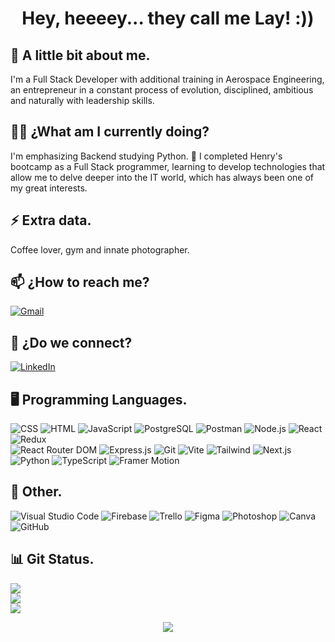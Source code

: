 <h1 align="center"> Hey, heeeey... they call me Lay! :))</h1>

<h2>🚀 A little bit about me.</h2>
<p>I'm a Full Stack Developer with additional training in Aerospace Engineering, an entrepreneur in a constant process of evolution, disciplined, ambitious and naturally with leadership skills. </p>

<h2> 👩‍💻 ¿What am I currently doing? </h2>
<p> I'm emphasizing Backend studying Python. 🐍 I completed Henry's bootcamp as a Full Stack programmer, learning to develop technologies that allow me to delve deeper into the IT world, which has always been one of my great interests.
</p>

<h2>⚡ Extra data.</h2>
<p> Coffee lover, gym and innate photographer. </p>

<h2>📫 ¿How to reach me? </h2>
<a href="mailto:layclavijo10@gmail.com">
  <img src="https://img.shields.io/badge/Gmail-%23D14836.svg?style=for-the-badge&logo=gmail&logoColor=white" alt="Gmail">
</a>


<h2>💫 ¿Do we connect?</h2>
<a href="https://www.linkedin.com/in/ladyclavijo/" target="_blank">
  <img src="https://img.shields.io/badge/LinkedIn-%230077B5.svg?style=for-the-badge&logo=linkedin&logoColor=white" alt="LinkedIn">
</a>

<h2>🖥 Programming Languages.</h2>

![CSS](https://img.shields.io/badge/CSS-%231572B6.svg?style=for-the-badge&logo=css3&logoColor=white) 
![HTML](https://img.shields.io/badge/HTML-%23E34F26.svg?style=for-the-badge&logo=html5&logoColor=white)
![JavaScript](https://img.shields.io/badge/JavaScript-%23323330.svg?style=for-the-badge&logo=javascript&logoColor=%23F7DF1E)
![PostgreSQL](https://img.shields.io/badge/PostgreSQL-%23316192.svg?style=for-the-badge&logo=postgresql&logoColor=white)
![Postman](https://img.shields.io/badge/Postman-FF6C37?style=for-the-badge&logo=postman&logoColor=white)
![Node.js](https://img.shields.io/badge/Node.js-6DA55F?style=for-the-badge&logo=node.js&logoColor=white)
![React](https://img.shields.io/badge/React-%2320232a.svg?style=for-the-badge&logo=react&logoColor=%2361DAFB)
![Redux](https://img.shields.io/badge/Redux-%23593d88.svg?style=for-the-badge&logo=redux&logoColor=white) <br>
![React Router DOM](https://img.shields.io/badge/React_Router_DOM-CA4245?style=for-the-badge&logo=react-router&logoColor=white)
![Express.js](https://img.shields.io/badge/Express.js-%23404d59.svg?style=for-the-badge&logo=express&logoColor=%2361DAFB)
![Git](https://img.shields.io/badge/Git-F05032?style=for-the-badge&logo=git&logoColor=white)
![Vite](https://img.shields.io/badge/Vite-%23007ACC.svg?style=for-the-badge&logo=vite&logoColor=white)
![Tailwind](https://img.shields.io/badge/Tailwind-%2338B2AC.svg?style=for-the-badge&logo=tailwind-css&logoColor=white)
![Next.js](https://img.shields.io/badge/Next.js-000000?style=for-the-badge&logo=next.js&logoColor=white)
![Python](https://img.shields.io/badge/Python-%233776AB.svg?style=for-the-badge&logo=python&logoColor=white)
![TypeScript](https://img.shields.io/badge/TypeScript-%23007ACC.svg?style=for-the-badge&logo=typescript&logoColor=white)
![Framer Motion](https://img.shields.io/badge/Framer_Motion-%23000000.svg?style=for-the-badge&logo=framer&logoColor=white)

<h2>👾 Other.</h2>

![Visual Studio Code](https://img.shields.io/badge/Visual_Studio_Code-%23007ACC.svg?style=for-the-badge&logo=visual-studio-code&logoColor=white)
![Firebase](https://img.shields.io/badge/Firebase-%23FFCA28.svg?style=for-the-badge&logo=firebase&logoColor=black)
![Trello](https://img.shields.io/badge/Trello-%23026AA7.svg?style=for-the-badge&logo=Trello&logoColor=white)
![Figma](https://img.shields.io/badge/Figma-%23F24E1E.svg?style=for-the-badge&logo=figma&logoColor=white)
![Photoshop](https://img.shields.io/badge/photoshop-%2331A8FF.svg?style=for-the-badge&logo=adobe-photoshop&logoColor=white)
![Canva](https://img.shields.io/badge/Canva-%2300C4CC.svg?style=for-the-badge&logo=Canva&logoColor=white)
![GitHub](https://img.shields.io/badge/GitHub-%23181717.svg?style=for-the-badge&logo=github&logoColor=white)


<h2>📊 Git Status.</h2>

![](https://github-readme-stats.vercel.app/api?username=ladyclavijo&theme=react&hide_border=false&include_all_commits=true&count_private=true)<br/>
![](https://github-readme-streak-stats.herokuapp.com/?user=ladyclavijo&theme=react&hide_border=false)<br/>
![](https://github-readme-stats.vercel.app/api/top-langs/?username=ladyclavijo&theme=react&hide_border=false&include_all_commits=true&count_private=true&layout=compact)

<div align="center">
<img src="https://komarev.com/ghpvc/?username=ladyclavijo&&style=flat-square" align="center" />
</div>  
